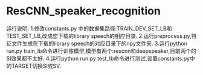 # ResCNN_speaker_recognition
运行说明:
1.修改constants.py 中的数据集路径:TRAIN_DEV_SET_LB和TEST_SET_LB,改成您下载的library speech的相应目录.
2.运行preprocess.py,特征文件生成在下载的library speech的对应目录下的npy文件夹.
3.运行python run.py train_lb命令进行训练模型,模型有两个:rescnn和deepspeaker,目前两个的SI效果都不太好.
4.运行python run.py test_lb命令进行测试,设置constants.py中的TARGET切换SI或SV.
